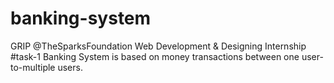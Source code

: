 # banking-system
GRIP @TheSparksFoundation Web Development &amp; Designing Internship #task-1 Banking System is based on money transactions between one user-to-multiple users. 
